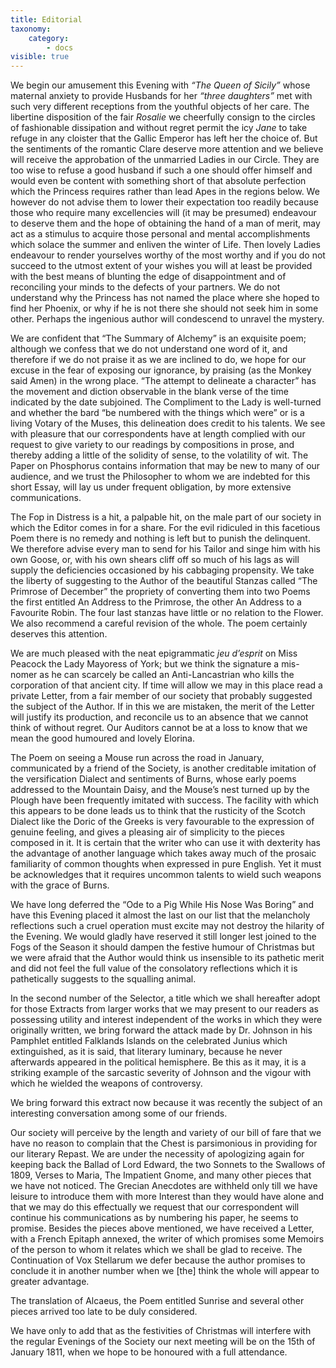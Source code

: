 ```yaml
---
title: Editorial
taxonomy:
    category:
        - docs
visible: true
---
```


We begin our amusement this Evening with *“The Queen of Sicily”* whose maternal anxiety to provide Husbands for her *“three daughters”* met with such very different receptions from the youthful objects of her care. The libertine disposition of the fair *Rosalie* we cheerfully consign to the circles of fashionable dissipation and without regret permit the icy *Jane* to take refuge in any cloister that the Gallic Emperor has left her the choice of. But the sentiments of the romantic Clare deserve more attention and we believe will receive the approbation of the unmarried Ladies in our Circle. They are too wise to refuse a good husband if such a one should offer himself and would even be content with something short of that absolute perfection which the Princess requires rather than lead Apes in the regions below. We however do not advise them to lower their expectation too readily because those who require many excellencies will (it may be presumed) endeavour to deserve them and the hope of obtaining the hand of a man of merit, may act as a stimulus to acquire those personal and mental accomplishments which solace the summer and enliven the winter of Life. Then lovely Ladies endeavour to render yourselves worthy of the most worthy and if you do not succeed to the utmost extent of your wishes you will at least be provided with the best means of blunting the edge of disappointment and of reconciling your minds to the defects of your partners. We do not understand why the Princess has not named the place where she hoped to find her Phoenix, or why if he is not there she should not seek him in some other. Perhaps the ingenious author will condescend to unravel the mystery.

We are confident that “The Summary of Alchemy” is an exquisite poem; although we confess that we do not understand one word of it, and therefore if we do not praise it as we are inclined to do, we hope for our excuse in the fear of exposing our ignorance, by praising (as the Monkey said Amen) in the wrong place. “The attempt to delineate a character” has the movement and diction observable in the blank verse of the time indicated by the date subjoined. The Compliment to the Lady is well-turned and whether the bard “be numbered with the things which were” or is a living Votary of the Muses, this delineation does credit to his talents. We see with pleasure that our correspondents have at length complied with our request to give variety to our readings by compositions in prose, and thereby adding a little of the solidity of sense, to the volatility of wit. The Paper on Phosphorus contains information that may be new to many of our audience, and we trust the Philosopher to whom we are indebted for this short Essay, will lay us under frequent obligation, by more extensive communications.

The Fop in Distress is a hit, a palpable hit, on the male part of our society in which the Editor comes in for a share. For the evil ridiculed in this facetious Poem there is no remedy and nothing is left but to punish the delinquent. We therefore advise every man to send for his Tailor and singe him with his own Goose, or, with his own shears cliff off so much of his lags as will supply the deficiencies occasioned by his cabbaging propensity. We take the liberty of suggesting to the Author of the beautiful Stanzas called “The Primrose of December” the propriety of converting them into two Poems the first entitled An Address to the Primrose, the other An Address to a Favourite Robin. The four last stanzas have little or no relation to the Flower. We also recommend a careful revision of the whole. The poem certainly deserves this attention.

We are much pleased with the neat epigrammatic *jeu d’esprit* on Miss Peacock the Lady Mayoress of York; but we think the signature a mis-nomer as he can scarcely be called an Anti-Lancastrian who kills the corporation of that ancient city. If time will allow we may in this place read a private Letter, from a fair member of our society that probably suggested the subject of the Author. If in this we are mistaken, the merit of the Letter will justify its production, and reconcile us to an absence that we cannot think of without regret. Our Auditors cannot be at a loss to know that we mean the good humoured and lovely Elorina.

The Poem on seeing a Mouse run across the road in January, communicated by a friend of the Society, is another creditable imitation of the versification Dialect and sentiments of Burns, whose early poems addressed to the Mountain Daisy, and the Mouse’s nest turned up by the Plough have been frequently imitated with success. The facility with which this appears to be done leads us to think that the rusticity of the Scotch Dialect like the Doric of the Greeks is very favourable to the expression of genuine feeling, and gives a pleasing air of simplicity to the pieces composed in it. It is certain that the writer who can use it with dexterity has the advantage of another language which takes away much of the prosaic familiarity of common thoughts when expressed in pure English. Yet it must be acknowledges that it requires uncommon talents to wield such weapons with the grace of Burns.

We have long deferred the “Ode to a Pig While His Nose Was Boring” and have this Evening placed it almost the last on our list that the melancholy reflections such a cruel operation must excite may not destroy the hilarity of the Evening. We would gladly have reserved it still longer lest joined to the Fogs of the Season it should dampen the festive humour of Christmas but we were afraid that the Author would think us insensible to its pathetic merit and did not feel the full value of the consolatory reflections which it is pathetically suggests to the squalling animal.

In the second number of the Selector, a title which we shall hereafter adopt for those Extracts from larger works that we may present to our readers as possessing utility and interest independent of the works in which they were originally written, we bring forward the attack made by Dr. Johnson in his Pamphlet entitled Falklands Islands on the celebrated Junius which extinguished, as it is said, that literary luminary, because he never afterwards appeared in the political hemisphere. Be this as it may, it is a striking example of the sarcastic severity of Johnson and the vigour with which he wielded the weapons of controversy.

We bring forward this extract now because it was recently the subject of an interesting conversation among some of our friends.

Our society will perceive by the length and variety of our bill of fare that we have no reason to complain that the Chest is parsimonious in providing for our literary Repast. We are under the necessity of apologizing again for keeping back the Ballad of Lord Edward, the two Sonnets to the Swallows of 1809, Verses to Maria, The Impatient Gnome, and many other pieces that we have not noticed. The Grecian Anecdotes are withheld only till we have leisure to introduce them with more Interest than they would have alone and that we may do this effectually we request that our correspondent will continue his communications as by numbering his paper, he seems to promise. Besides the pieces above mentioned, we have received a Letter, with a French Epitaph annexed, the writer of which promises some Memoirs of the person to whom it relates which we shall be glad to receive. The Continuation of Vox Stellarum we defer because the author promises to conclude it in another number when we [the] think the whole will appear to greater advantage.

The translation of Alcaeus, the Poem entitled Sunrise and several other pieces arrived too late to be duly considered.

We have only to add that as the festivities of Christmas will interfere with the regular Evenings of the Society our next meeting will be on the 15th of January 1811, when we hope to be honoured with a full attendance.